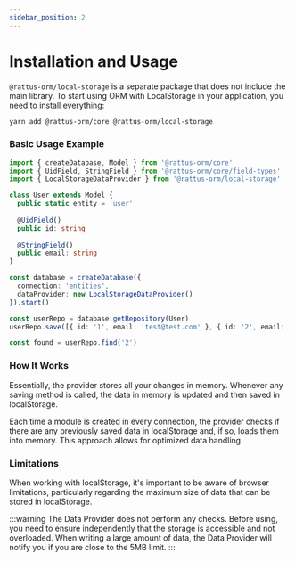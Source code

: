 ```yaml
---
sidebar_position: 2
---
```


# Installation and Usage

`@rattus-orm/local-storage` is a separate package that does not include the main library. To start
using ORM with LocalStorage in your application, you need to install everything:
```bash
yarn add @rattus-orm/core @rattus-orm/local-storage
```

### Basic Usage Example
```typescript
import { createDatabase, Model } from '@rattus-orm/core'
import { UidField, StringField } from '@rattus-orm/core/field-types'
import { LocalStorageDataProvider } from '@rattus-orm/local-storage'

class User extends Model {
  public static entity = 'user'
  
  @UidField()
  public id: string
  
  @StringField()
  public email: string
}

const database = createDatabase({
  connection: 'entities',
  dataProvider: new LocalStorageDataProvider()
}).start()

const userRepo = database.getRepository(User)
userRepo.save([{ id: '1', email: 'test@test.com' }, { id: '2', email: 'test2@test.com' }])

const found = userRepo.find('2')
```

### How It Works
Essentially, the provider stores all your changes in memory. Whenever any saving method is called, the data in memory is updated and then saved in localStorage.

Each time a module is created in every connection, the provider checks if there are any previously saved data in localStorage and, if so, loads them into memory. This approach allows for optimized data handling.

### Limitations
When working with localStorage, it's important to be aware of browser limitations, particularly regarding the maximum size of data that can be stored in localStorage.

:::warning
The Data Provider does not perform any checks. Before using, you need to ensure independently that the storage is accessible and not overloaded.
When writing a large amount of data, the Data Provider will notify you if you are close to the 5MB limit.
:::


